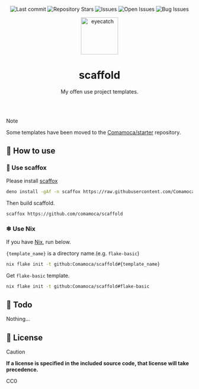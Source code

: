 <div align="center">

![Last commit](https://img.shields.io/github/last-commit/Comamoca/scaffold?style=flat-square)
![Repository Stars](https://img.shields.io/github/stars/Comamoca/scaffold?style=flat-square)
![Issues](https://img.shields.io/github/issues/Comamoca/scaffold?style=flat-square)
![Open Issues](https://img.shields.io/github/issues-raw/Comamoca/scaffold?style=flat-square)
![Bug Issues](https://img.shields.io/github/issues/Comamoca/scaffold/bug?style=flat-square)

<img src="https://emoji2svg.deno.dev/api/🦊" alt="eyecatch" height="100">


# scaffold

My offen use project templates.

<br>
<br>

</div>

<div align="center">

</div>

> [!NOTE]
> Some templates have been moved to the [Comamoca/starter](https://github.com/Comamoca/starter) repository.

## 🚀 How to use

### 🦊 Use scaffox


Please install [scaffox](https://github.com/comamoca/scaffox)

```sh
deno install -gAf -n scaffox https://raw.githubusercontent.com/Comamoca/scaffox/main/main.ts
```

Then build scaffold.

```sh
scaffox https://github.com/comamoca/scaffold
```

### ❄ Use Nix

If you have [Nix](https://nixos.org/), run below.

`{template_name}` is a directory name.(e.g. `flake-basic`)
```sh
nix flake init -t github:Comamoca/scaffold#{template_name} 
```

Get `flake-basic` template.
```sh
nix flake init -t github:Comamoca/scaffold#flake-basic 
```


## 📝 Todo

Nothing...

## 📜 License

> [!CAUTION]
> **If a license is specified in the included source code, that
> license will take precedence.**

CC0

